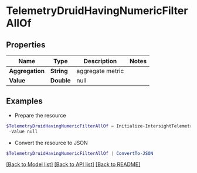 # TelemetryDruidHavingNumericFilterAllOf
## Properties

Name | Type | Description | Notes
------------ | ------------- | ------------- | -------------
**Aggregation** | **String** | aggregate metric | 
**Value** | **Double** | null | 

## Examples

- Prepare the resource
```powershell
$TelemetryDruidHavingNumericFilterAllOf = Initialize-IntersightTelemetryDruidHavingNumericFilterAllOf  -Aggregation null `
 -Value null
```

- Convert the resource to JSON
```powershell
$TelemetryDruidHavingNumericFilterAllOf | ConvertTo-JSON
```

[[Back to Model list]](../README.md#documentation-for-models) [[Back to API list]](../README.md#documentation-for-api-endpoints) [[Back to README]](../README.md)

